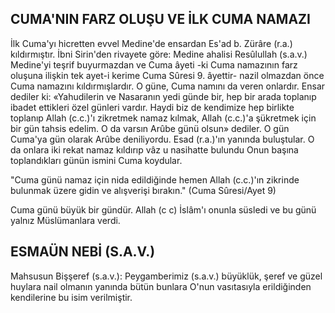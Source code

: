 ## CUMA'NIN FARZ OLUŞU VE İLK CUMA NAMAZI

İlk Cuma'yı hicretten evvel Medine'de ensardan Es'ad b. Zürâre (r.a.) kıldırmıştır. İbni Sirin'den rivayete göre: Medine ahalisi Resûlullah (s.a.v.) Medine'yi teşrif buyurmazdan ve Cuma âyeti -ki Cuma namazının farz oluşuna ilişkin tek ayet-i kerime Cuma Sûresi 9. âyettir- na­zil olmazdan önce Cuma namazını kıldırmışlardır. O güne, Cuma namını da veren onlardır. Ensar dediler ki: «Yahudilerin ve Nasaranın yedi gün­de bir, hep bir arada toplanıp ibadet ettikleri özel günleri vardır. Haydi biz de kendimize hep bir­likte toplanıp Allah (c.c.)'ı zikretmek namaz kıl­mak, Allah (c.c.)'a şükretmek için bir gün tah­sis edelim. O da varsın Arûbe günü olsun» dedi­ler. O gün Cuma'ya gün olarak Arûbe deniliyor­du. Esad (r.a.)'ın yanında buluştular. O da onlara iki rekat namaz kıldırıp vâz u nasihatte bulundu Onun başına toplandıkları günün ismini Cuma koydular.

"Cuma günü namaz için nida edildiğinde hemen Allah (c.c.)'ın zikrinde bulunmak üzere gidin ve alışverişi bırakın." (Cuma Sûresi/Ayet 9)

Cuma günü büyük bir gündür. Allah (c c) İslâm'ı onunla süsledi ve bu günü yalnız Müslümanlara verdi.

## ESMAÜN NEBİ (S.A.V.)

Mahsusun Bişşeref (s.a.v.): Peygamberimiz (s.a.v.) büyüklük, şeref ve güzel huylara nail ol­manın yanında bütün bunlara O'nun vasıtasıyla erildiğinden kendilerine bu isim verilmiştir.
